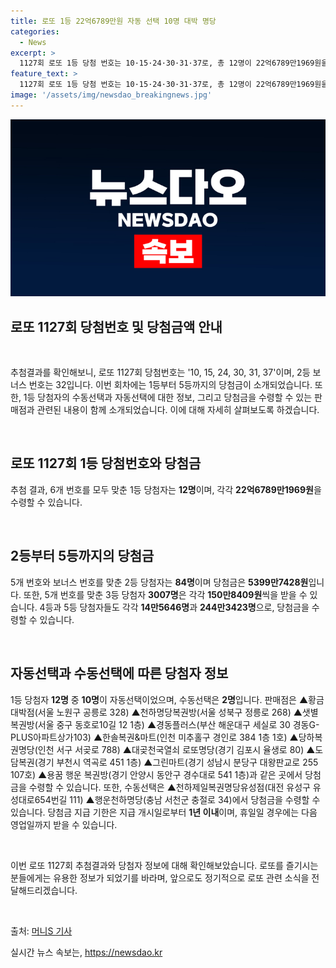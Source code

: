 ```yaml
---
title: 로또 1등 22억6789만원 자동 선택 10명 대박 명당
categories:
  - News
excerpt: >
  1127회 로또 1등 당첨 번호는 10·15·24·30·31·37로, 총 12명이 22억6789만1969원을 받을 예정이다. 2등 84명, 3등 3007명, 4등 14만5646명, 5등 244만3423명에게도 상금이 지급된다. 지급기한은 1년 이내이며, 당첨자 명단과 판매점 정보가 공개됐다.
feature_text: >
  1127회 로또 1등 당첨 번호는 10·15·24·30·31·37로, 총 12명이 22억6789만1969원을 받을 예정이다. 2등 84명, 3등 3007명, 4등 14만5646명, 5등 244만3423명에게도 상금이 지급된다. 지급기한은 1년 이내이며, 당첨자 명단과 판매점 정보가 공개됐다.
image: '/assets/img/newsdao_breakingnews.jpg'
---
```


<p><img src="/assets/img/newsdao_breakingnews.jpg" alt="firstkoreanews 속보" /></p>

<h2 data-ke-size="size26">로또 1127회 당첨번호 및 당첨금액 안내</h2>

<p data-ke-size="size16">&nbsp;</p>

<p>추첨결과를 확인해보니, 로또 1127회 당첨번호는 '10, 15, 24, 30, 31, 37'이며, 2등 보너스 번호는 32입니다. 이번 회차에는 1등부터 5등까지의 당첨금이 소개되었습니다. 또한, 1등 당첨자의 수동선택과 자동선택에 대한 정보, 그리고 당첨금을 수령할 수 있는 판매점과 관련된 내용이 함께 소개되었습니다. 이에 대해 자세히 살펴보도록 하겠습니다.</p>

<p data-ke-size="size16">&nbsp;</p>

<h2 data-ke-size="size24">로또 1127회 1등 당첨번호와 당첨금</h2>

<p>추첨 결과, 6개 번호를 모두 맞춘 1등 당첨자는 <b>12명</b>이며, 각각 <b>22억6789만1969원</b>을 수령할 수 있습니다.</p>

<p data-ke-size="size16">&nbsp;</p>

<h2 data-ke-size="size24">2등부터 5등까지의 당첨금</h2>

<p>5개 번호와 보너스 번호를 맞춘 2등 당첨자는 <b>84명</b>이며 당첨금은 <b>5399만7428원</b>입니다. 또한, 5개 번호를 맞춘 3등 당첨자 <b>3007명</b>은 각각 <b>150만8409원</b>씩을 받을 수 있습니다. 4등과 5등 당첨자들도 각각 <b>14만5646명</b>과 <b>244만3423명</b>으로, 당첨금을 수령할 수 있습니다.</p>

<p data-ke-size="size16">&nbsp;</p>

<h2 data-ke-size="size24">자동선택과 수동선택에 따른 당첨자 정보</h2>

<p>1등 당첨자 <b>12명</b> 중 <b>10명</b>이 자동선택이었으며, 수동선택은 <b>2명</b>입니다. 판매점은 ▲황금대박점(서울 노원구 공릉로 328) ▲천하명당복권방(서울 성북구 정릉로 268) ▲샛별복권방(서울 중구 동호로10길 12 1층) ▲경동플러스(부산 해운대구 세실로 30 경동G-PLUS아파트상가103) ▲한솔복권&amp;마트(인천 미추홀구 경인로 384 1층 1호) ▲당하복권명당(인천 서구 서곶로 788) ▲대곶천국열쇠 로또명당(경기 김포시 율생로 80) ▲도담복권(경기 부천시 역곡로 451 1층) ▲그린마트(경기 성남시 분당구 대왕판교로 255 107호) ▲용꿈 행운 복권방(경기 안양시 동안구 경수대로 541 1층)과 같은 곳에서 당첨금을 수령할 수 있습니다. 또한, 수동선택은 ▲천하제일복권명당유성점(대전 유성구 유성대로654번길 111) ▲행운천하명당(충남 서천군 충절로 34)에서 당첨금을 수령할 수 있습니다. 당첨금 지급 기한은 지급 개시일로부터 <b>1년 이내</b>이며, 휴일일 경우에는 다음 영업일까지 받을 수 있습니다.</p>

<p data-ke-size="size16">&nbsp;</p>

<p>이번 로또 1127회 추첨결과와 당첨자 정보에 대해 확인해보았습니다. 로또를 즐기시는 분들에게는 유용한 정보가 되었기를 바라며, 앞으로도 정기적으로 로또 관련 소식을 전달해드리겠습니다.</p>

<p data-ke-size="size16">&nbsp;</p>

<p>출처: <a href="https://news.mt.co.kr/mtview.php?no=2022010609302094350">머니S 기사</a></p>
실시간 뉴스 속보는, <a href="https://newsdao.kr" rel="dofollow">https://newsdao.kr</a>


